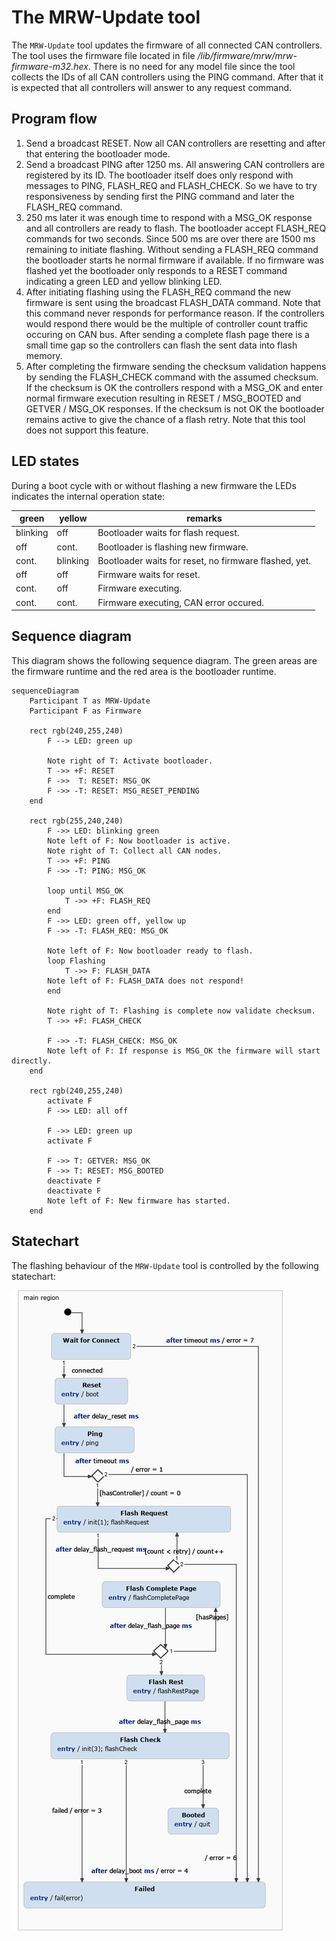 # The MRW-Update tool
The <code>MRW-Update</code> tool updates the firmware of all connected CAN controllers. The tool uses the firmware file located in file */lib/firmware/mrw/mrw-firmware-m32.hex*. There is no need for any model file since the tool collects the IDs of all CAN controllers using the PING command. After that it is expected that all controllers will answer to any request command.

## Program flow
1. Send a broadcast RESET. Now all CAN controllers are resetting and after that entering the bootloader mode.
2. Send a broadcast PING after 1250 ms. All answering CAN controllers are registered by its ID. The bootloader itself does only respond with messages to PING, FLASH_REQ and FLASH_CHECK. So we have to try responsiveness by sending first the PING command and later the FLASH_REQ command.
3. 250 ms later it was enough time to respond with a MSG_OK response and all controllers are ready to flash. The bootloader accept FLASH_REQ commands for two seconds. Since 500 ms are over there are 1500 ms remaining to initiate flashing. Without sending a FLASH_REQ command the bootloader starts he normal firmware if available. If no firmware was flashed yet the bootloader only responds to a RESET command indicating a green LED and yellow blinking LED.
4. After initiating flashing using the FLASH_REQ command the new firmware is sent using the broadcast FLASH_DATA command. Note that this command never responds for performance reason. If the controllers would respond there would be the multiple of controller count traffic occuring on CAN bus. After sending a complete flash page there is a small time gap so the controllers can flash the sent data into flash memory.
5. After completing the firmware sending the checksum validation happens by sending the FLASH_CHECK command with the assumed checksum. If the checksum is OK the controllers respond with a MSG_OK and enter normal firmware execution resulting in RESET / MSG_BOOTED and GETVER / MSG_OK responses. If the checksum is not OK the bootloader remains active to give the chance of a flash retry. Note that this tool does not support this
feature.

## LED states

During a boot cycle with or without flashing a new firmware the LEDs indicates the internal operation state:

green|yellow|remarks
----|----|---------
blinking|off|Bootloader waits for flash request.
off|cont.|Bootloader is flashing new firmware.
cont.|blinking|Bootloader waits for reset, no firmware flashed, yet.
off|off|Firmware waits for reset.
cont.|off|Firmware executing.
cont.|cont.|Firmware executing, CAN error occured.

## Sequence diagram
This diagram shows the following sequence diagram. The green areas are the firmware runtime and the red area is the bootloader runtime.

```mermaid
sequenceDiagram
	Participant T as MRW-Update
	Participant F as Firmware

	rect rgb(240,255,240)
		F --> LED: green up

		Note right of T: Activate bootloader.
		T ->> +F: RESET
		F ->>  T: RESET: MSG_OK
		F ->> -T: RESET: MSG_RESET_PENDING
	end

	rect rgb(255,240,240)
		F ->> LED: blinking green
		Note left of F: Now bootloader is active.
		Note right of T: Collect all CAN nodes.
		T ->> +F: PING
		F ->> -T: PING: MSG_OK

		loop until MSG_OK
			T ->> +F: FLASH_REQ
		end
		F ->> LED: green off, yellow up
		F ->> -T: FLASH_REQ: MSG_OK

		Note left of F: Now bootloader ready to flash.
		loop Flashing
			T ->> F: FLASH_DATA
		Note left of F: FLASH_DATA does not respond!
		end

		Note right of T: Flashing is complete now validate checksum.
		T ->> +F: FLASH_CHECK

		F ->> -T: FLASH_CHECK: MSG_OK
		Note left of F: If response is MSG_OK the firmware will start  directly.
	end

	rect rgb(240,255,240)
		activate F
		F ->> LED: all off

		F ->> LED: green up
		activate F

		F ->> T: GETVER: MSG_OK
		F ->> T: RESET: MSG_BOOTED
		deactivate F
		deactivate F
		Note left of F: New firmware has started.
	end
```

## Statechart
The flashing behaviour of the <code>MRW-Update</code> tool is controlled by the following statechart:

<img src="../../statecharts/images/UpdateStatechart_0.png"/>
